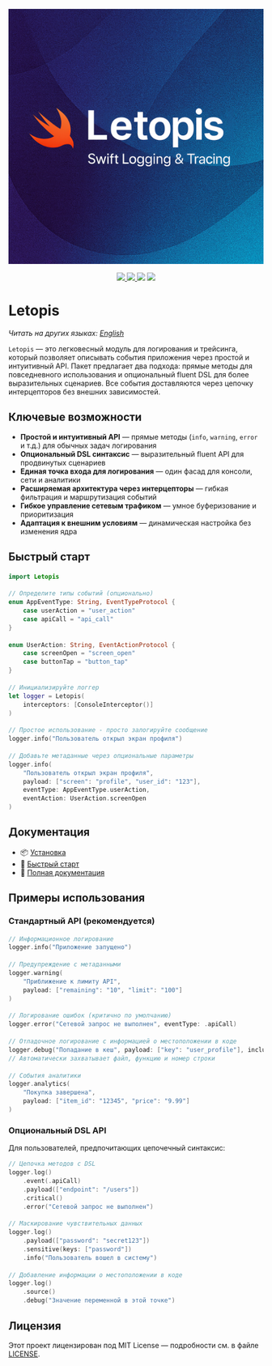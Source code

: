 <p align="center">
  <img src="Docs/banner.png" alt="Letopis Logo" width="600"/>
</p>

<p align="center">
  <a href="https://swift.org">
    <img src="https://img.shields.io/badge/Swift-6.2-orange.svg?logo=swift" />
  </a>
  <a href="https://swift.org/package-manager/">
    <img src="https://img.shields.io/badge/SPM-compatible-green.svg" />
  </a>
  <img src="https://img.shields.io/badge/platforms-iOS%20%7C%20macOS%20%7C%20Linux-blue.svg" />
  <a href="LICENSE">
    <img src="https://img.shields.io/badge/license-MIT-lightgrey.svg" />
  </a>
</p>

# Letopis

*Читать на других языках: [English](README.md)*

`Letopis` — это легковесный модуль для логирования и трейсинга, который позволяет описывать события приложения через простой и интуитивный API. Пакет предлагает два подхода: прямые методы для повседневного использования и опциональный fluent DSL для более выразительных сценариев. Все события доставляются через цепочку интерцепторов без внешних зависимостей.

## Ключевые возможности

- **Простой и интуитивный API** — прямые методы (`info`, `warning`, `error` и т.д.) для обычных задач логирования
- **Опциональный DSL синтаксис** — выразительный fluent API для продвинутых сценариев
- **Единая точка входа для логирования** — один фасад для консоли, сети и аналитики
- **Расширяемая архитектура через интерцепторы** — гибкая фильтрация и маршрутизация событий
- **Гибкое управление сетевым трафиком** — умное буферизование и приоритизация
- **Адаптация к внешним условиям** — динамическая настройка без изменения ядра

## Быстрый старт

```swift
import Letopis

// Определите типы событий (опционально)
enum AppEventType: String, EventTypeProtocol {
    case userAction = "user_action"
    case apiCall = "api_call"
}

enum UserAction: String, EventActionProtocol {
    case screenOpen = "screen_open"
    case buttonTap = "button_tap"
}

// Инициализируйте логгер
let logger = Letopis(
    interceptors: [ConsoleInterceptor()]
)

// Простое использование - просто залогируйте сообщение
logger.info("Пользователь открыл экран профиля")

// Добавьте метаданные через опциональные параметры
logger.info(
    "Пользователь открыл экран профиля",
    payload: ["screen": "profile", "user_id": "123"],
    eventType: AppEventType.userAction,
    eventAction: UserAction.screenOpen
)
```

## Документация

- 📦 [Установка](Docs/ru/installation.md)
- 🚀 [Быстрый старт](Docs/ru/quick-start.md)
- 📖 [Полная документация](Docs/ru/index.md)

## Примеры использования

### Стандартный API (рекомендуется)

```swift
// Информационное логирование
logger.info("Приложение запущено")

// Предупреждение с метаданными
logger.warning(
    "Приближение к лимиту API",
    payload: ["remaining": "10", "limit": "100"]
)

// Логирование ошибок (критично по умолчанию)
logger.error("Сетевой запрос не выполнен", eventType: .apiCall)

// Отладочное логирование с информацией о местоположении в коде
logger.debug("Попадание в кеш", payload: ["key": "user_profile"], includeSource: true)
// Автоматически захватывает файл, функцию и номер строки

// События аналитики
logger.analytics(
    "Покупка завершена",
    payload: ["item_id": "12345", "price": "9.99"]
)
```

### Опциональный DSL API

Для пользователей, предпочитающих цепочечный синтаксис:

```swift
// Цепочка методов с DSL
logger.log()
    .event(.apiCall)
    .payload(["endpoint": "/users"])
    .critical()
    .error("Сетевой запрос не выполнен")

// Маскирование чувствительных данных
logger.log()
    .payload(["password": "secret123"])
    .sensitive(keys: ["password"])
    .info("Пользователь вошел в систему")

// Добавление информации о местоположении в коде
logger.log()
    .source()
    .debug("Значение переменной в этой точке")
```

## Лицензия

Этот проект лицензирован под MIT License — подробности см. в файле [LICENSE](LICENSE).
